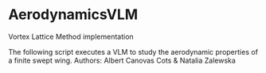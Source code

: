 # AerodynamicsVLM
Vortex Lattice Method implementation
 
 
The following script executes a VLM to study the aerodynamic properties of a finite swept wing.
Authors: Albert Canovas Cots & Natalia Zalewska
